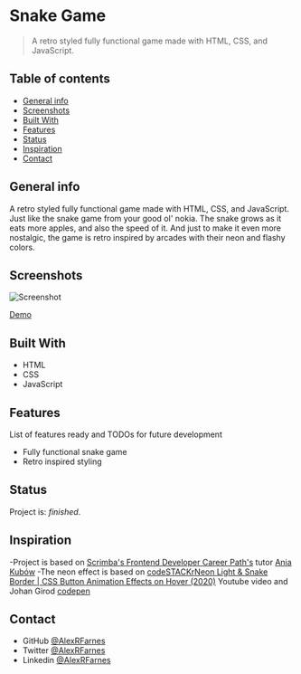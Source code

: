 # Snake Game

> A retro styled fully functional game made with HTML, CSS, and JavaScript.

## Table of contents

- [General info](#general-info)
- [Screenshots](#screenshots)
- [Built With](#built-with)
- [Features](#features)
- [Status](#status)
- [Inspiration](#inspiration)
- [Contact](#contact)

## General info

A retro styled fully functional game made with HTML, CSS, and JavaScript. Just like the snake game from your good ol' nokia. The snake grows as it eats more apples, and also the speed of it. And just to make it even more nostalgic, the game is retro inspired by arcades with their neon and flashy colors.  

## Screenshots

![Screenshot]()

[Demo]()

## Built With

- HTML
- CSS
- JavaScript

## Features

List of features ready and TODOs for future development

- Fully functional snake game
- Retro inspired styling

## Status

Project is: _finished_.

## Inspiration

-Project is based on [Scrimba's Frontend Developer Career Path's](https://scrimba.com) tutor [Ania Kubów](https://twitter.com/ania_kubow)
-The neon effect is based on [codeSTACKr](https://www.youtube.com/channel/UCDCHcqyeQgJ-jVSd6VJkbCw)[Neon Light & Snake Border | CSS Button Animation Effects on Hover (2020)](https://www.youtube.com/watch?v=vqCrQScnqV8&t=627s) Youtube video
and Johan Girod [codepen](https://codepen.io/ganceab/pen/YZvKLQ)

## Contact

- GitHub [@AlexRFarnes](https://github.com/AlexRFarnes)
- Twitter [@AlexRFarnes](https://twitter.com/alexrfarnes)
- Linkedin [@AlexRFarnes](https://www.linkedin.com/in/alexrfarnes/)
